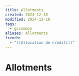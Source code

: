 ```yaml
---
title: Allotments
created: 2024-12-18
modified: 2024-12-18
tags:
  - gccommon
aliases: Allotments
french:
  - "[[Allocation de credits]]"
---
```

# Allotments

